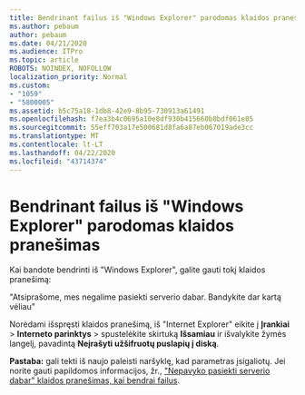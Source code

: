 ```yaml
---
title: Bendrinant failus iš "Windows Explorer" parodomas klaidos pranešimas
ms.author: pebaum
author: pebaum
ms.date: 04/21/2020
ms.audience: ITPro
ms.topic: article
ROBOTS: NOINDEX, NOFOLLOW
localization_priority: Normal
ms.custom:
- "1059"
- "5800005"
ms.assetid: b5c75a18-1db8-42e9-8b95-730913a61491
ms.openlocfilehash: f7ea3b4c0695a10e8df930b415660b8bdf061e85
ms.sourcegitcommit: 55eff703a17e500681d8fa6a87eb067019ade3cc
ms.translationtype: MT
ms.contentlocale: lt-LT
ms.lasthandoff: 04/22/2020
ms.locfileid: "43714374"
---
```

# <a name="error-message-when-sharing-files-from-windows-explorer"></a>Bendrinant failus iš "Windows Explorer" parodomas klaidos pranešimas

Kai bandote bendrinti iš "Windows Explorer", galite gauti tokį klaidos pranešimą:
  
"Atsiprašome, mes negalime pasiekti serverio dabar. Bandykite dar kartą vėliau"
  
Norėdami išspręsti klaidos pranešimą, iš "Internet Explorer" eikite į **Įrankiai** \> **Interneto parinktys** \> spustelėkite skirtuką **Išsamiau** ir išvalykite žymės langelį, pavadintą **Neįrašyti užšifruotų puslapių į diską**.
  
 **Pastaba:** gali tekti iš naujo paleisti naršyklę, kad parametras įsigaliotų. Jei norite gauti papildomos informacijos, žr., ["Nepavyko pasiekti serverio dabar" klaidos pranešimas, kai bendrai failus](https://go.microsoft.com/fwlink/?linkid=2022914).
  